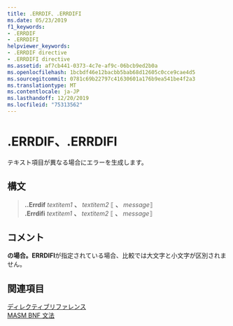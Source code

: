 ```yaml
---
title: .ERRDIF、.ERRDIFI
ms.date: 05/23/2019
f1_keywords:
- .ERRDIF
- .ERRDIFI
helpviewer_keywords:
- .ERRDIF directive
- .ERRDIFI directive
ms.assetid: af7cb441-0373-4c7e-af9c-06bcb9ed2b0a
ms.openlocfilehash: 1bcbdf46e12bacbb5bab68d12605c0cce9cae4d5
ms.sourcegitcommit: 0781c69b22797c41630601a176b9ea541be4f2a3
ms.translationtype: MT
ms.contentlocale: ja-JP
ms.lasthandoff: 12/20/2019
ms.locfileid: "75313562"
---
```

# <a name="errdif-errdifi"></a>.ERRDIF、.ERRDIFI

テキスト項目が異なる場合にエラーを生成します。

## <a name="syntax"></a>構文

> **..Errdif** *textitem1* __、__ *textitem2* ⟦ __、__ *message*⟧ \
> **.Errdifi** *textitem1* __、__ *textitem2* ⟦ __、__ *message*⟧

## <a name="remarks"></a>コメント

**の場合。ERRDIFI**が指定されている場合、比較では大文字と小文字が区別されません。

## <a name="see-also"></a>関連項目

[ディレクティブリファレンス](directives-reference.md)\
[MASM BNF 文法](masm-bnf-grammar.md)
